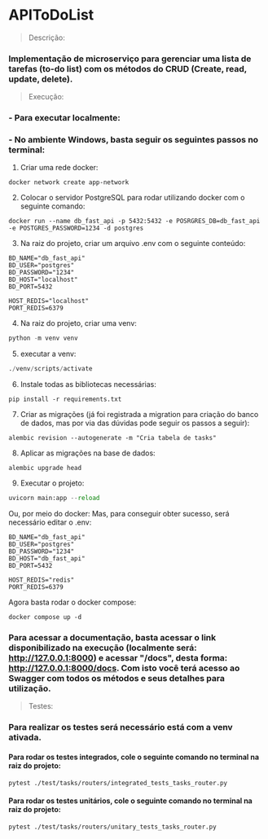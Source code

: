 ﻿# APIToDoList

> Descrição:
### Implementação de microserviço para gerenciar uma lista de tarefas (to-do list) com os métodos do CRUD (Create, read, update, delete).

> Execução:

### - Para executar localmente:
### - No ambiente Windows, basta seguir os seguintes passos no terminal:
1. Criar uma rede docker:
~~~
docker network create app-network
~~~
2. Colocar o servidor PostgreSQL para rodar utilizando docker com o seguinte comando:
~~~
docker run --name db_fast_api -p 5432:5432 -e POSRGRES_DB=db_fast_api -e POSTGRES_PASSWORD=1234 -d postgres
~~~
3. Na raiz do projeto, criar um arquivo .env com o seguinte conteúdo:
~~~
BD_NAME="db_fast_api"
BD_USER="postgres"
BD_PASSWORD="1234"
BD_HOST="localhost"
BD_PORT=5432

HOST_REDIS="localhost"
PORT_REDIS=6379
~~~
4. Na raiz do projeto, criar uma venv:
~~~python
python -m venv venv
~~~
5. executar a venv:
~~~python
./venv/scripts/activate
~~~
6. Instale todas as bibliotecas necessárias:
~~~
pip install -r requirements.txt
~~~
7. Criar as migrações (já foi registrada a migration para criação do banco de dados, mas por via das dúvidas pode seguir os passos a seguir):
~~~~
alembic revision --autogenerate -m "Cria tabela de tasks"
~~~~
8. Aplicar as migrações na base de dados:
~~~~
alembic upgrade head
~~~~
9. Executar o projeto:
~~~python
uvicorn main:app --reload
~~~
Ou, por meio do docker:
Mas, para conseguir obter sucesso, será necessário editar o .env:
~~~
BD_NAME="db_fast_api"
BD_USER="postgres"
BD_PASSWORD="1234"
BD_HOST="db_fast_api"
BD_PORT=5432

HOST_REDIS="redis"
PORT_REDIS=6379
~~~
Agora basta rodar o docker compose:
~~~
docker compose up -d
~~~
### Para acessar a documentação, basta acessar o link disponibilizado na execução (localmente será: http://127.0.0.1:8000) e acessar "/docs", desta forma: http://127.0.0.1:8000/docs. Com isto você terá acesso ao Swagger com todos os métodos e seus detalhes para utilização.

> Testes:
### Para realizar os testes será necessário está com a venv ativada. 
#### Para rodar os testes integrados, cole o seguinte comando no terminal na raiz do projeto:
~~~
pytest ./test/tasks/routers/integrated_tests_tasks_router.py
~~~
#### Para rodar os testes unitários, cole o seguinte comando no terminal na raiz do projeto:
~~~
pytest ./test/tasks/routers/unitary_tests_tasks_router.py
~~~
